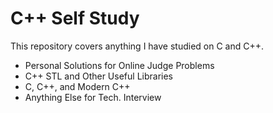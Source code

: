 # C++ Self Study
This repository covers anything I have studied on C and C++.

* Personal Solutions for Online Judge Problems
* C++ STL and Other Useful Libraries
* C, C++, and Modern C++
* Anything Else for Tech. Interview
